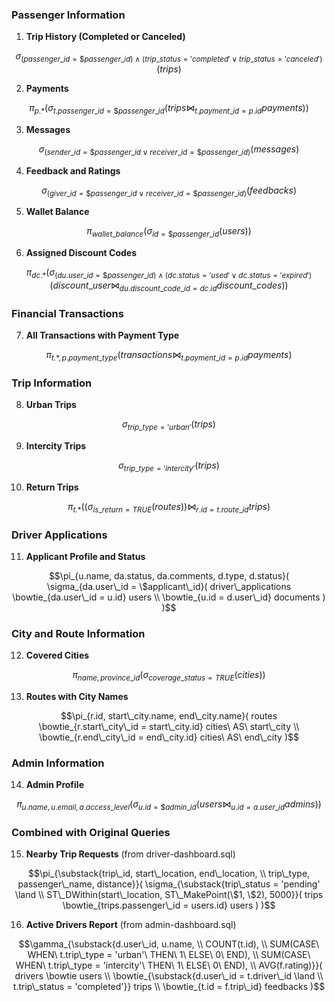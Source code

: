 ### Passenger Information

1. **Trip History (Completed or Canceled)**

```math
\sigma_{(passenger\_id = \$passenger\_id) \land (trip\_status = 'completed' \lor trip\_status = 'canceled')}(trips)
```

2. **Payments**

```math
\pi_{p.*}(
    \sigma_{t.passenger\_id = \$passenger\_id}(
        trips \bowtie_{t.payment\_id = p.id} payments
    )
)
```

3. **Messages**

```math
\sigma_{(sender\_id = \$passenger\_id \lor receiver\_id = \$passenger\_id)}(messages)
```

4. **Feedback and Ratings**

```math
\sigma_{(giver\_id = \$passenger\_id \lor receiver\_id = \$passenger\_id)}(feedbacks)
```

5. **Wallet Balance**

```math
\pi_{wallet\_balance}(
    \sigma_{id = \$passenger\_id}(users)
)
```

6. **Assigned Discount Codes**

```math
\pi_{dc.*}(
    \sigma_{(du.user\_id = \$passenger\_id) \land (dc.status = 'used' \lor dc.status = 'expired')}(
        discount\_user \bowtie_{du.discount\_code\_id = dc.id} discount\_codes
    )
)
```

### Financial Transactions

7. **All Transactions with Payment Type**

```math
\pi_{t.*, p.payment\_type}(
    transactions \bowtie_{t.payment\_id = p.id} payments
)
```

### Trip Information

8. **Urban Trips**

```math
\sigma_{trip\_type = 'urban'}(trips)
```

9. **Intercity Trips**

```math
\sigma_{trip\_type = 'intercity'}(trips)
```

10. **Return Trips**

```math
\pi_{t.*}(
    (\sigma_{is\_return = TRUE}(routes)) \bowtie_{r.id = t.route\_id} trips
)
```

### Driver Applications

11. **Applicant Profile and Status**

```math
\pi_{u.name, da.status, da.comments, d.type, d.status}(
    \sigma_{da.user\_id = \$applicant\_id}(
        driver\_applications \bowtie_{da.user\_id = u.id} users \\
        \bowtie_{u.id = d.user\_id} documents
    )
)
```

### City and Route Information

12. **Covered Cities**

```math
\pi_{name, province\_id}(
    \sigma_{coverage\_status = TRUE}(cities)
)
```

13. **Routes with City Names**

```math
\pi_{r.id, start\_city.name, end\_city.name}(
    routes \bowtie_{r.start\_city\_id = start\_city.id} cities\ AS\ start\_city \\
    \bowtie_{r.end\_city\_id = end\_city.id} cities\ AS\ end\_city
)
```

### Admin Information

14. **Admin Profile**

```math
\pi_{u.name, u.email, a.access\_level}(
    \sigma_{u.id = \$admin\_id}(
        users \bowtie_{u.id = a.user\_id} admins
    )
)
```

### Combined with Original Queries

15. **Nearby Trip Requests** (from driver-dashboard.sql)

```math
\pi_{\substack{trip\_id, start\_location, end\_location, \\ trip\_type, passenger\_name, distance}}(
    \sigma_{\substack{trip\_status = 'pending' \land \\ ST\_DWithin(start\_location, ST\_MakePoint(\$1, \$2), 5000}}(
        trips \bowtie_{trips.passenger\_id = users.id} users
    )
)
```

16. **Active Drivers Report** (from admin-dashboard.sql)

```math
\gamma_{\substack{d.user\_id, u.name, \\ COUNT(t.id), \\ SUM(CASE\ WHEN\ t.trip\_type = 'urban'\ THEN\ 1\ ELSE\ 0\ END), \\ SUM(CASE\ WHEN\ t.trip\_type = 'intercity'\ THEN\ 1\ ELSE\ 0\ END), \\ AVG(f.rating)}}(
    drivers \bowtie users \\
    \bowtie_{\substack{d.user\_id = t.driver\_id \land \\ t.trip\_status = 'completed'}} trips \\
    \bowtie_{t.id = f.trip\_id} feedbacks
)
```
